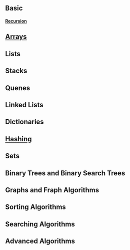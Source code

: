 ## Basic
#### [Recursion](1.recursion/basic-recursion.js)

## [Arrays]()
## Lists
## Stacks
## Quenes
## Linked Lists
## Dictionaries
## [Hashing](8.hashing/basic.js)
## Sets
## Binary Trees and Binary Search Trees
## Graphs and Fraph Algorithms
## Sorting Algorithms
## Searching Algorithms
## Advanced Algorithms
